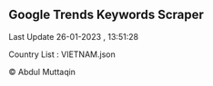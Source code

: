 

## Google Trends Keywords Scraper 
 
Last Update 26-01-2023 , 13:51:28

Country List :
VIETNAM.json



© Abdul Muttaqin 
